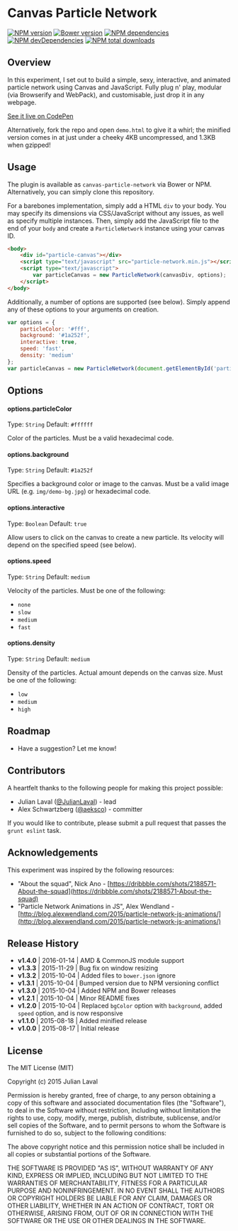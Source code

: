 # Canvas Particle Network

[![NPM version](https://img.shields.io/npm/v/canvas-particle-network.svg)](https://www.npmjs.com/package/canvas-particle-network)
[![Bower version](https://img.shields.io/bower/v/canvas-particle-network.svg)](https://github.com/julianlaval/canvas-particle-network)
[![NPM dependencies](https://david-dm.org/julianlaval/canvas-particle-network.svg)](https://david-dm.org/julianlaval/canvas-particle-network)
[![NPM devDependencies](https://david-dm.org/julianlaval/canvas-particle-network/dev-status.svg)](https://david-dm.org/julianlaval/canvas-particle-network#info=devDependencies)
[![NPM total downloads](https://img.shields.io/npm/dt/canvas-particle-network.svg)](https://www.npmjs.com/package/canvas-particle-network)

## Overview

In this experiment, I set out to build a simple, sexy, interactive, and animated particle network using Canvas and JavaScript. Fully plug n' play, modular (via Browserify and WebPack), and customisable, just drop it in any webpage.

[See it live on CodePen](http://codepen.io/JulianLaval/pen/KpLXOO/)

Alternatively, fork the repo and open `demo.html` to give it a whirl; the minified version comes in at just under a cheeky 4KB uncompressed, and 1.3KB when gzipped!

## Usage

The plugin is available as `canvas-particle-network` via Bower or NPM. Alternatively, you can simply clone this repository.

For a barebones implementation, simply add a HTML `div` to your body. You may specify its dimensions via CSS/JavaScript without any issues, as well as specify multiple instances. Then, simply add the JavaScript file to the end of your `body` and create a `ParticleNetwork` instance using your canvas ID.

```html
<body>
	<div id="particle-canvas"></div>
	<script type="text/javascript" src="particle-network.min.js"></script>
	<script type="text/javascript">
		var particleCanvas = new ParticleNetwork(canvasDiv, options);
	</script>
</body>
```

Additionally, a number of options are supported (see below). Simply append any of these options to your arguments on creation.

```js
var options = {
	particleColor: '#fff',
	background: '#1a252f',
	interactive: true,
	speed: 'fast',
	density: 'medium'
};
var particleCanvas = new ParticleNetwork(document.getElementById('particle-canvas'), options);
```

## Options

#### options.particleColor

Type: `String`
Default: `#ffffff`

Color of the particles. Must be a valid hexadecimal code.

#### options.background

Type: `String`
Default: `#1a252f`

Specifies a background color or image to the canvas. Must be a valid image URL (e.g. `img/demo-bg.jpg`) or hexadecimal code.

#### options.interactive

Type: `Boolean`
Default: `true`

Allow users to click on the canvas to create a new particle. Its velocity will depend on the specified speed (see below).

#### options.speed

Type: `String`
Default: `medium`

Velocity of the particles. Must be one of the following:

* `none`
* `slow`
* `medium`
* `fast`

#### options.density

Type: `String`
Default: `medium`

Density of the particles. Actual amount depends on the canvas size. Must be one of the following:

* `low`
* `medium`
* `high`

## Roadmap

* Have a suggestion? Let me know!

## Contributors

A heartfelt thanks to the following people for making this project possible:

* Julian Laval ([@JulianLaval](https://github.com/JulianLaval)) - lead
* Alex Schwartzberg ([@aeksco](https://github.com/aeksco)) - committer

If you would like to contribute, please submit a pull request that passes the `grunt eslint` task.

## Acknowledgements

This experiment was inspired by the following resources:

* "About the squad", Nick Ano - [https://dribbble.com/shots/2188571-About-the-squad](https://dribbble.com/shots/2188571-About-the-squad)
* "Particle Network Animations in JS", Alex Wendland - [http://blog.alexwendland.com/2015/particle-network-js-animations/](http://blog.alexwendland.com/2015/particle-network-js-animations/)


## Release History

* **v1.4.0** | 2016-01-14 | AMD & CommonJS module support
* **v1.3.3** | 2015-11-29 | Bug fix on window resizing
* **v1.3.2** | 2015-10-04 | Added files to `bower.json` ignore
* **v1.3.1** | 2015-10-04 | Bumped version due to NPM versioning conflict
* **v1.3.0** | 2015-10-04 | Added NPM and Bower releases
* **v1.2.1** | 2015-10-04 | Minor README fixes
* **v1.2.0** | 2015-10-04 | Replaced `bgColor` option with `background`, added `speed` option, and is now responsive
* **v1.1.0** | 2015-08-18 | Added minified release
* **v1.0.0** | 2015-08-17 | Initial release

## License

The MIT License (MIT)

Copyright (c) 2015 Julian Laval

Permission is hereby granted, free of charge, to any person obtaining a copy
of this software and associated documentation files (the "Software"), to deal
in the Software without restriction, including without limitation the rights
to use, copy, modify, merge, publish, distribute, sublicense, and/or sell
copies of the Software, and to permit persons to whom the Software is
furnished to do so, subject to the following conditions:

The above copyright notice and this permission notice shall be included in all
copies or substantial portions of the Software.

THE SOFTWARE IS PROVIDED "AS IS", WITHOUT WARRANTY OF ANY KIND, EXPRESS OR
IMPLIED, INCLUDING BUT NOT LIMITED TO THE WARRANTIES OF MERCHANTABILITY,
FITNESS FOR A PARTICULAR PURPOSE AND NONINFRINGEMENT. IN NO EVENT SHALL THE
AUTHORS OR COPYRIGHT HOLDERS BE LIABLE FOR ANY CLAIM, DAMAGES OR OTHER
LIABILITY, WHETHER IN AN ACTION OF CONTRACT, TORT OR OTHERWISE, ARISING FROM,
OUT OF OR IN CONNECTION WITH THE SOFTWARE OR THE USE OR OTHER DEALINGS IN THE
SOFTWARE.

